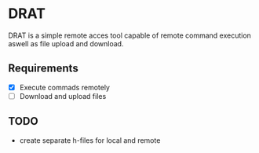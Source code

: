 # DRAT
DRAT is a simple remote acces tool capable of remote command execution aswell as file upload and download.

## Requirements
- [X] Execute commads remotely
- [ ] Download and upload files

## TODO
- create separate h-files for local and remote
